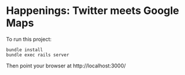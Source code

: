 # Happenings: Twitter meets Google Maps

To run this project:

```
bundle install
bundle exec rails server
```

Then point your browser at http://localhost:3000/